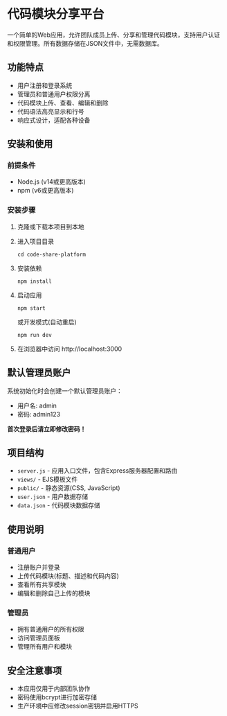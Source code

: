 # 代码模块分享平台

一个简单的Web应用，允许团队成员上传、分享和管理代码模块，支持用户认证和权限管理。所有数据存储在JSON文件中，无需数据库。

## 功能特点

- 用户注册和登录系统
- 管理员和普通用户权限分离
- 代码模块上传、查看、编辑和删除
- 代码语法高亮显示和行号
- 响应式设计，适配各种设备

## 安装和使用

### 前提条件
- Node.js (v14或更高版本)
- npm (v6或更高版本)

### 安装步骤

1. 克隆或下载本项目到本地

2. 进入项目目录
   ```
   cd code-share-platform
   ```

3. 安装依赖
   ```
   npm install
   ```

4. 启动应用
   ```
   npm start
   ```
   或开发模式(自动重启)
   ```
   npm run dev
   ```

5. 在浏览器中访问 http://localhost:3000

## 默认管理员账户

系统初始化时会创建一个默认管理员账户：
- 用户名: admin
- 密码: admin123

**首次登录后请立即修改密码！**

## 项目结构

- `server.js` - 应用入口文件，包含Express服务器配置和路由
- `views/` - EJS模板文件
- `public/` - 静态资源(CSS, JavaScript)
- `user.json` - 用户数据存储
- `data.json` - 代码模块数据存储

## 使用说明

### 普通用户
- 注册账户并登录
- 上传代码模块(标题、描述和代码内容)
- 查看所有共享模块
- 编辑和删除自己上传的模块

### 管理员
- 拥有普通用户的所有权限
- 访问管理员面板
- 管理所有用户和模块

## 安全注意事项
- 本应用仅用于内部团队协作
- 密码使用bcrypt进行加密存储
- 生产环境中应修改session密钥并启用HTTPS
